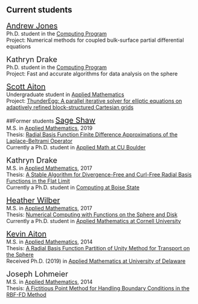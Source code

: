 ## Current students
<span style="font-size:20px">[Andrew Jones](https://andrewj3.github.io/)</span><br>
Ph.D. student in the [Computing Program](https://www.boisestate.edu/computing)<br>
Project: Numerical methods for coupled bulk-surface partial differential equations

<span style="font-size:20px">Kathryn Drake</span><br>
Ph.D. student in the [Computing Program](https://www.boisestate.edu/computing)<br>
Project: Fast and accurate algorithms for data analysis on the sphere

<span style="font-size:20px">[Scott Aiton](https://github.com/scottaiton)</span><br>
Undergraduate student in [Applied Mathematics](https://www.boisestate.edu/math)<br>
Project: [ThunderEgg: A parallel iterative solver for elliptic equations on adaptively refined block-structured Cartesian grids](https://github.com/ThunderEgg/ThunderEgg) 


##Former students
<span style="font-size:20px">[Sage Shaw](http://shawsa.github.io/)</span><br>
M.S. in [Applied Mathematics](https://www.boisestate.edu/math), 2019<br>
Thesis: [Radial Basis Function Finite Difference Approximations of the Laplace-Beltrami Operator](https://scholarworks.boisestate.edu/td/1587)<br>
Currently a Ph.D. student in [Applied Math at CU Boulder](https://www.colorado.edu/amath/)

<span style="font-size:20px">Kathryn Drake</span><br>
M.S. in [Applied Mathematics](https://www.boisestate.edu/math), 2017<br>
Thesis: [A Stable Algorithm for Divergence-Free and Curl-Free Radial Basis Functions in the Flat Limit](https://scholarworks.boisestate.edu/td/1290)<br>
Currently a Ph.D. student in [Computing at Boise State](https://www.boisestate.edu/computing)

<span style="font-size:20px">[Heather Wilber](https://people.cam.cornell.edu/hdw27/)</span><br>
M.S. in [Applied Mathematics](https://www.boisestate.edu/math), 2017<br>
Thesis: [Numerical Computing with Functions on the Sphere and Disk](https://scholarworks.boisestate.edu/td/1158)<br>
Currently a Ph.D. student in [Applied Mathematics at Cornell University](https://www.cam.cornell.edu/cam)

<span style="font-size:20px">[Kevin Aiton](https://github.com/kevinwaiton)</span><br>
M.S. in [Applied Mathematics](https://www.boisestate.edu/math), 2014<br>
Thesis: [A Radial Basis Function Partition of Unity Method for Transport on the Sphere](https://scholarworks.boisestate.edu/td/813)<br>
Received Ph.D. (2019) in [Applied Mathematics at University of Delaware](https://www.mathsci.udel.edu/)

<span style="font-size:20px">Joseph Lohmeier</span><br>
M.S. in [Applied Mathematics](https://www.boisestate.edu/math), 2014<br>
Thesis: [A Fictitious Point Method for Handling Boundary Conditions in the RBF-FD Method](http://scholarworks.boisestate.edu/td/246)<br>


